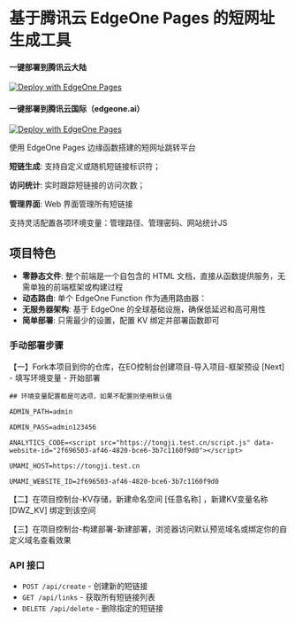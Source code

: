 # 基于腾讯云 EdgeOne Pages 的短网址生成工具

#### 一键部署到腾讯云大陆
[![Deploy with EdgeOne Pages](https://cdnstatic.tencentcs.com/edgeone/pages/deploy.svg)](https://console.cloud.tencent.com/edgeone/pages/new?from=github&template=https://github.com/aihttp/eodwz)

#### 一键部署到腾讯云国际（edgeone.ai）
[![Deploy with EdgeOne Pages](https://cdnstatic.tencentcs.com/edgeone/pages/deploy.svg)](https://edgeone.ai/pages/new?from=github&template=https://github.com/aihttp/eodwz)

使用 EdgeOne Pages 边缘函数搭建的短网址跳转平台


**短链生成**: 支持自定义或随机短链接标识符；

**访问统计**: 实时跟踪短链接的访问次数；

**管理界面**: Web 界面管理所有短链接


支持灵活配置各项环境变量：管理路径、管理密码、网站统计JS


##  项目特色

- **零静态文件**: 整个前端是一个自包含的 HTML 文档，直接从函数提供服务，无需单独的前端框架或构建过程
- **动态路由**: 单个 EdgeOne Function 作为通用路由器：
- **无服务器架构**: 基于 EdgeOne 的全球基础设施，确保低延迟和高可用性
- **简单部署**: 只需最少的设置，配置 KV 绑定并部署函数即可


### 手动部署步骤

【一】Fork本项目到你的仓库，在EO控制台创建项目-导入项目-框架预设 [Next] - 填写环境变量 - 开始部署

```
## 环境变量配置都是可选项，如果不配置则使用默认值

ADMIN_PATH=admin

ADMIN_PASS=admin123456

ANALYTICS_CODE=<script src="https://tongji.test.cn/script.js" data-website-id="2f696503-af46-4820-bce6-3b7c1160f9d0"></script>

UMAMI_HOST=https://tongji.test.cn

UMAMI_WEBSITE_ID=2f696503-af46-4820-bce6-3b7c1160f9d0
```

【二】在项目控制台-KV存储，新建命名空间 [任意名称] ，新建KV变量名称 [DWZ_KV] 绑定到该空间

【三】在项目控制台-构建部署-新建部署，浏览器访问默认预览域名或绑定你的自定义域名查看效果

  
### API 接口
- `POST /api/create` - 创建新的短链接
- `GET /api/links` - 获取所有短链接列表
- `DELETE /api/delete` - 删除指定的短链接

